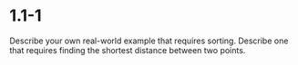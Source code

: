 # 1.1-1 
Describe your own real-world example that requires sorting. Describe one that requires finding the shortest distance between two points.


